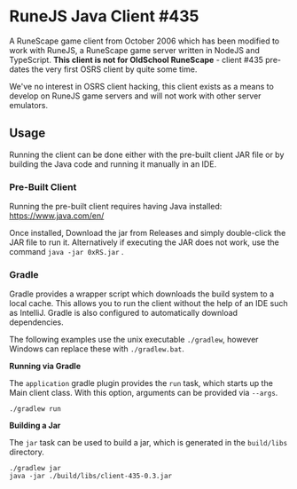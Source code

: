 # RuneJS Java Client #435

A RuneScape game client from October 2006 which has been modified to work with RuneJS, a RuneScape game server written in NodeJS and TypeScript. **This client is not for OldSchool RuneScape** - client #435 pre-dates the very first OSRS client by quite some time. 

We've no interest in OSRS client hacking, this client exists as a means to develop on RuneJS game servers and will not work with other server emulators.

## Usage

Running the client can be done either with the pre-built client JAR file or by building the Java code and running it manually in an IDE.

### Pre-Built Client

Running the pre-built client requires having Java installed: https://www.java.com/en/

Once installed, Download the jar from Releases and simply double-click the JAR file to run it. Alternatively if executing the JAR does not work, use the command `java -jar 0xRS.jar` .


### Gradle

Gradle provides a wrapper script which downloads the build system to a local cache. This allows you to run the client
without the help of an IDE such as IntelliJ. Gradle is also configured to automatically download dependencies.

The following examples use the unix executable `./gradlew`, however Windows can replace these with `./gradlew.bat`.

**Running via Gradle**

The `application` gradle plugin provides the `run` task, which starts up the Main client class. With this option,
arguments can be provided via `--args`.

```
./gradlew run
```

**Building a Jar**

The `jar` task can be used to build a jar, which is generated in the `build/libs` directory.

```
./gradlew jar
java -jar ./build/libs/client-435-0.3.jar
```
